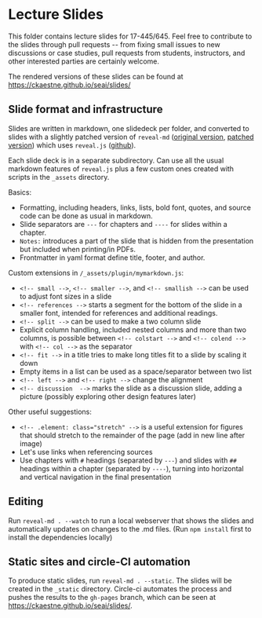 # Lecture Slides

This folder contains lecture slides for 17-445/645. Feel free to contribute to the slides through pull requests -- from fixing small issues to new discussions or case studies, pull requests from students, instructors, and other interested parties are certainly welcome.

The rendered versions of these slides can be found at https://ckaestne.github.io/seai/slides/

## Slide format and infrastructure

Slides are written in markdown, one slidedeck per folder, and converted to slides with a slightly patched version of `reveal-md` ([original version](https://github.com/webpro/reveal-md), [patched version](https://github.com/ckaestne/reveal-md)) which uses `reveal.js` ([github](https://github.com/hakimel/reveal.js/)). 

Each slide deck is in a separate subdirectory. Can use all the usual markdown features of `reveal.js` plus a few custom ones created with scripts in the `_assets` directory.

Basics:
* Formatting, including headers, links, lists, bold font, quotes, and source code can be done as usual in markdown.
* Slide separators are `---` for chapters and `----` for slides within a chapter.
* `Notes:` introduces a part of the slide that is hidden from the presentation but included when printing/in PDFs.
* Frontmatter in yaml format define title, footer, and author.

Custom extensions in `/_assets/plugin/mymarkdown.js`:
* `<!-- small -->`, `<!-- smaller -->`, and `<!-- smallish -->` can be used to adjust font sizes in a slide
* `<!-- references -->` starts a segment for the bottom of the slide in a smaller font, intended for references and additional readings.
* `<!-- split -->` can be used to make a two column slide
* Explicit column handling, included nested columns and more than two columns, is possible between `<!-- colstart -->` and `<!-- colend -->` with `<!-- col -->` as the separator
* `<!-- fit -->` in a title tries to make long titles fit to a slide by scaling it down
* Empty items in a list can be used as a space/separator between two list
* `<!-- left -->` and `<!-- right -->` change the alignment
* `<!-- discussion  -->` marks the slide as a discussion slide, adding a picture (possibly exploring other design features later)

Other useful suggestions:
* `<!-- .element: class="stretch" -->` is a useful extension for figures that should stretch to the remainder of the page (add in new line after image)
* Let's use links when referencing sources 
* Use chapters with `#` headings (separated by `---`) and slides with `##` headings within a chapter (separated by `----`), turning into horizontal and vertical navigation in the final presentation

## Editing

Run `reveal-md . --watch` to run a local webserver that shows the slides and automatically updates on changes to the .md files. (Run `npm install` first to install the dependencies locally)

## Static sites and circle-CI automation

To produce static slides, run `reveal-md . --static`. The slides will be created in the `_static` directory. Circle-ci automates the process and pushes the results to the `gh-pages` branch, which can be seen at https://ckaestne.github.io/seai/slides/.

